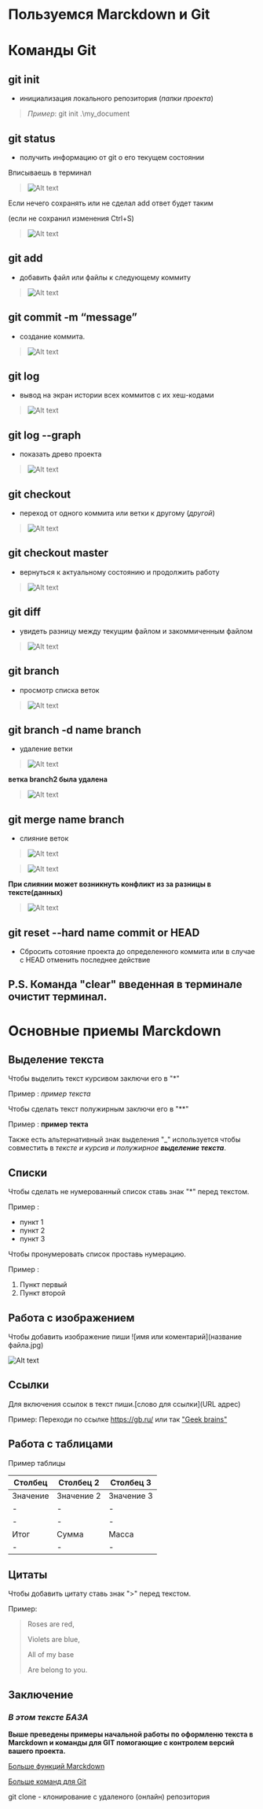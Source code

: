 # Пользуемся Marckdown и Git

# Команды Git

## **git init**  
* инициализация локального репозитория (*папки проекта*)
> *Пример*: git init .\my_document

## **git status** 
* получить информацию от git о его текущем состоянии

Вписываешь в терминал
> ![Alt text](<images/git ststus.png>)

Если нечего сохранять или не сделал add ответ будет таким

(если не сохранил изменения Ctrl+S)

> ![Alt text](<images/git status not add.png>)

## **git add** 
* добавить файл или файлы к следующему коммиту

> ![Alt text](<images/git add.png>)

## **git commit -m “message”** 
* создание коммита.

> ![Alt text](<images/git commit.png>)

## **git log** 
* вывод на экран истории всех коммитов с их хеш-кодами

> ![Alt text](<images/git log.png>)

## **git log --graph**
* показать древо проекта

>![Alt text](<images/git log --graph.png>)

## **git checkout** 
* переход от одного коммита или ветки к другому (*другой*) 

> ![Alt text](images/checkout.png)

## **git checkout master**
* вернуться к актуальному состоянию и продолжить работу

> ![Alt text](<images/checkout master.png>)

## **git diff** 
* увидеть разницу между текущим файлом и закоммиченным файлом

>![Alt text](<images/git diff.png>)

## **git branch**
* просмотр списка веток

>![Alt text](<images/git branch .png>)

## **git branch -d name branch**
* удаление ветки

>![Alt text](<images/git delete branch.png>)

**ветка branch2 была удалена**
>![Alt text](<images/delet access.png>)

## **git merge name branch**
* слияние веток

>![Alt text](<images/git merge.png>)

>![Alt text](<images/git log --graph.png>)

**При слиянии может возникнуть конфликт из за разницы в тексте(данных)**
>![Alt text](<images/Conflict merge.png>)

## **git reset --hard name commit or HEAD**
* Сбросить сотояние проекта до определенного коммита или в случае с HEAD отменить последнее действие

## P.S. Команда "clear" введенная в терминале очистит терминал.

# Основные приемы Marckdown
## Выделение текста

Чтобы выделить текст курсивом заключи его в "*" 

Пример : *пример текста*

Чтобы сделать текст полужирным заключи его в "**" 

Пример : **пример текта**

Также есть альтернативный знак выделения "_" используется чтобы совместить в _тексте и курсив и полужирное **выделение текста**_.

## Списки

Чтобы сделать не нумерованный список ставь знак "*" перед текстом.

Пример :
* пункт 1
* пункт 2
* пункт 3


Чтобы пронумеровать список проставь нумерацию.

Пример :
1. Пункт первый
2. Пункт второй


## Работа с изображением

Чтобы добавить изображение пиши ![имя или коментарий](название файла.jpg)

![Alt text](images/image.jpg)

## Ссылки

Для включения ссылок в текст пиши.[слово для ссылки](URL адрес)

Пример:
Переходи по ссылке https://gb.ru/ или так ["Geek brains"]( https://gb.ru/)

## Работа с таблицами

Пример таблицы

 Столбец | Столбец 2 | Столбец 3
|-|-|-|
Значение | Значение 2 | Значение 3
-|-|-|
-|-|-|
Итог|Сумма|Масса| 
|-|-|-| 

## Цитаты

Чтобы добавить цитату ставь знак ">" перед текстом.

Пример:
>Roses are red,
>
>Violets are blue,
>
>All of my base
>
>Are belong to you.

## Заключение

###  _В этом тексте **БАЗА**_
 **Выше преведены примеры начальной работы по оформленю текста в Marckdown и команды для GIT помогающие с контролем версий вашего проекта.**

[Больше функций Marckdown](https://docs.microsoft.com/ru-ru/contribute/markdown-reference) 

[Больше команд для Git](https://habr.com/ru/companies/ruvds/articles/599929/)
 
<!-- Текст подготовлен для сдачи практической работы в gb -->

git clone - клонирование с удаленого (онлайн) репозитория